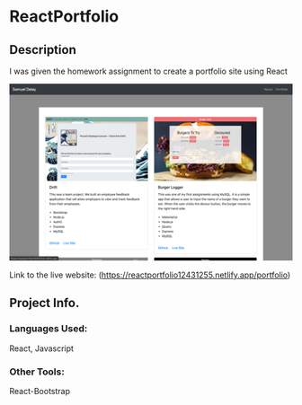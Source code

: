 # ReactPortfolio

## Description

I was given the homework assignment to create a portfolio site using React

![alt text](my-app/public/images/project.png)

Link to the live website: (https://reactportfolio12431255.netlify.app/portfolio)

## Project Info.

### Languages Used:
React, Javascript

### Other Tools:
React-Bootstrap